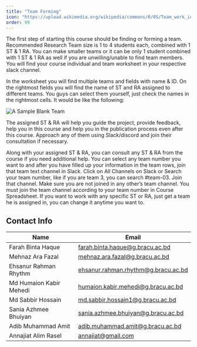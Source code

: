 ```yaml
---
title: "Team Forming"
icon: "https://upload.wikimedia.org/wikipedia/commons/0/05/Team_work_icon.svg"
order: 99
---
```


The first step of starting this course should be finding or forming a team. Recommended Research Team size is 1 to 4 students each, combined with 1 ST & 1 RA. You can make smaller teams or it can be only 1 student combined with 1 ST & 1 RA as well if you are unwilling/unable to find team members. You will find your course individual and team worksheet in your respective slack channel.

In the worksheet you will find multiple teams and fields with name & ID. On the rightmost fields you will find the name of ST and RA assigned to different teams. You guys can select them yourself, just check the names in the rightmost cells. It would be like the following:

![A Sample Blank Team](https://i.ibb.co/jDz5Rq6/image.png)

The assigned ST & RA will help you guide the project, provide feedback, help you in this course and help you in the publication process even after this course. Approach any of them using Slack/discord and join their consultation if necessary.

Along with your assigned ST & RA, you can consult any ST & RA from the course if you need additional help. You can select any team number you want to and after you have filled up your information in the team rows, join that team text channel in Slack. Click on All Channels on Slack or Search your team number, like if you are team 3, you can search #team-03. Join that channel. Make sure you are not joined in any other’s team channel. You must join the team channel according to your team number in Course Spreadsheet. If you want to work with any specific ST or RA, just get a team he is assigned in, you can change it anytime you want to.


## Contact Info
| Name                    | Email                                |
|-------------------------|--------------------------------------|
| Farah Binta Haque       | farah.binta.haque@g.bracu.ac.bd      |
| Mehnaz Ara Fazal        | mehnaz.ara.fazal@g.bracu.ac.bd       |
| Ehsanur Rahman Rhythm   | ehsanur.rahman.rhythm@g.bracu.ac.bd  |
| Md Humaion Kabir Mehedi | humaion.kabir.mehedi@g.bracu.ac.bd   |
| Md Sabbir Hossain       | md.sabbir.hossain1@g.bracu.ac.bd     |
| Sania Azhmee Bhuiyan    | sania.azhmee.bhuiyan@g.bracu.ac.bd   |
| Adib Muhammad Amit      | adib.muhammad.amit@g.bracu.ac.bd     |
| Annajiat Alim Rasel     | annajiat@gmail.com                   |
